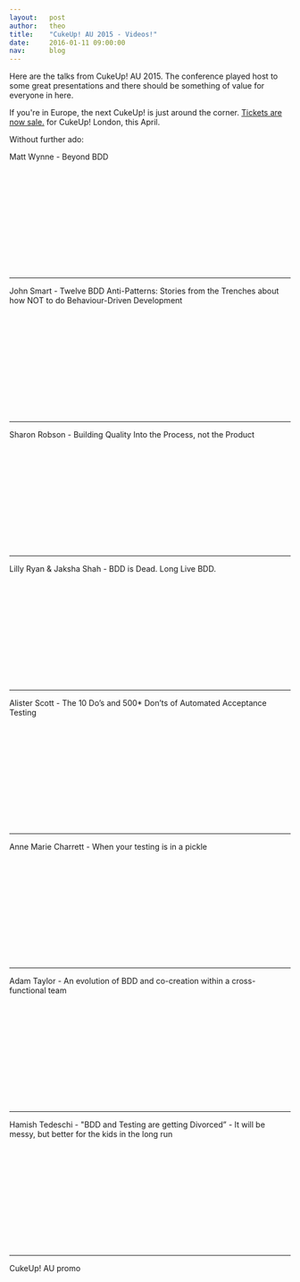 ```yaml
---
layout:   post
author:   theo
title:    "CukeUp! AU 2015 - Videos!"
date:     2016-01-11 09:00:00
nav:      blog
---
```




Here are the talks from CukeUp! AU 2015. The conference played host to some great presentations and there should be something of value for everyone in here.

If you're in Europe, the next CukeUp! is just around the corner. [Tickets are now sale.](https://skillsmatter.com/conferences/7606-cukeup-2016) for CukeUp! London, this April. 

Without further ado:

Matt Wynne - Beyond BDD

<script charset="ISO-8859-1" src="//fast.wistia.com/assets/external/E-v1.js" async></script><div class="wistia_embed wistia_async_gm0tmurbxn" style="height:180px;width:320px">&nbsp;</div>


----------


John Smart - Twelve BDD Anti-Patterns: Stories from the Trenches about how NOT to do Behaviour-Driven Development
<script charset="ISO-8859-1" src="//fast.wistia.com/assets/external/E-v1.js" async></script><div class="wistia_embed wistia_async_renbl5qqug" style="height:180px;width:320px">&nbsp;</div>


----------


Sharon Robson - Building Quality Into the Process, not the Product
<script charset="ISO-8859-1" src="//fast.wistia.com/assets/external/E-v1.js" async></script><div class="wistia_embed wistia_async_8hdvgeu8bi" style="height:180px;width:320px">&nbsp;</div>


----------


Lilly Ryan & Jaksha Shah - BDD is Dead. Long Live BDD.
<script charset="ISO-8859-1" src="//fast.wistia.com/assets/external/E-v1.js" async></script><div class="wistia_embed wistia_async_iu69hux7bp" style="height:180px;width:320px">&nbsp;</div>


----------


Alister Scott - The 10 Do’s and 500* Don’ts of Automated Acceptance Testing
<script charset="ISO-8859-1" src="//fast.wistia.com/assets/external/E-v1.js" async></script><div class="wistia_embed wistia_async_6yzuy2jc37" style="height:180px;width:320px">&nbsp;</div>


----------


Anne Marie Charrett - When your testing is in a pickle
<script charset="ISO-8859-1" src="//fast.wistia.com/assets/external/E-v1.js" async></script><div class="wistia_embed wistia_async_hvexk06vn0" style="height:180px;width:320px">&nbsp;</div>


----------


Adam Taylor - An evolution of BDD and co-creation within a cross-functional team
<script charset="ISO-8859-1" src="//fast.wistia.com/assets/external/E-v1.js" async></script><div class="wistia_embed wistia_async_lgdgfp702o" style="height:180px;width:320px">&nbsp;</div>


----------


Hamish Tedeschi - "BDD and Testing are getting Divorced” - It will be messy, but better for the kids in the long run
<script charset="ISO-8859-1" src="//fast.wistia.com/assets/external/E-v1.js" async></script><div class="wistia_embed wistia_async_1oe7tl4cqv" style="height:180px;width:320px">&nbsp;</div>


----------


CukeUp! AU promo
<script charset="ISO-8859-1" src="//fast.wistia.com/assets/external/E-v1.js" async></script><div class="wistia_embed wistia_async_jw69vh3djb" style="height:180px;width:320px">&nbsp;</div>
